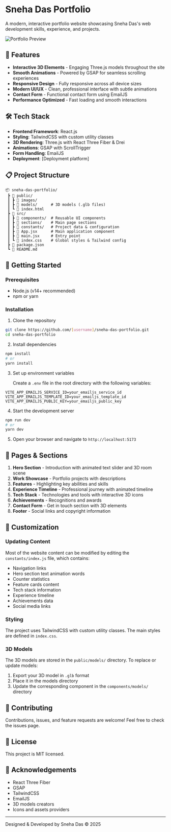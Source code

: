 # Sneha Das Portfolio

A modern, interactive portfolio website showcasing Sneha Das's web development skills, experience, and projects.

![Portfolio Preview](public/images/portfolio-preview.png)

## 🌟 Features

* **Interactive 3D Elements** - Engaging Three.js models throughout the site
* **Smooth Animations** - Powered by GSAP for seamless scrolling experiences
* **Responsive Design** - Fully responsive across all device sizes
* **Modern UI/UX** - Clean, professional interface with subtle animations
* **Contact Form** - Functional contact form using EmailJS
* **Performance Optimized** - Fast loading and smooth interactions

## 🛠️ Tech Stack

* **Frontend Framework**: React.js
* **Styling**: TailwindCSS with custom utility classes
* **3D Rendering**: Three.js with React Three Fiber & Drei
* **Animations**: GSAP with ScrollTrigger
* **Form Handling**: EmailJS
* **Deployment**: [Deployment platform]

## 📋 Project Structure

```
📦 sneha-das-portfolio/
 ┣ 📂 public/
 ┃ ┣ 📂 images/
 ┃ ┣ 📂 models/      # 3D models (.glb files)
 ┃ ┗ 📄 index.html
 ┣ 📂 src/
 ┃ ┣ 📂 components/  # Reusable UI components
 ┃ ┣ 📂 sections/    # Main page sections
 ┃ ┣ 📂 constants/   # Project data & configuration
 ┃ ┣ 📄 App.jsx      # Main application component
 ┃ ┣ 📄 main.jsx     # Entry point
 ┃ ┗ 📄 index.css    # Global styles & Tailwind config
 ┣ 📄 package.json
 ┗ 📄 README.md
```

## 🚀 Getting Started

### Prerequisites

* Node.js (v14+ recommended)
* npm or yarn

### Installation

1. Clone the repository

```bash
git clone https://github.com/[username]/sneha-das-portfolio.git
cd sneha-das-portfolio
```

2. Install dependencies

```bash
npm install
# or
yarn install
```

3. Set up environment variables
   
   Create a `.env` file in the root directory with the following variables:

```
VITE_APP_EMAILJS_SERVICE_ID=your_emailjs_service_id
VITE_APP_EMAILJS_TEMPLATE_ID=your_emailjs_template_id
VITE_APP_EMAILJS_PUBLIC_KEY=your_emailjs_public_key
```

4. Start the development server

```bash
npm run dev
# or
yarn dev
```

5. Open your browser and navigate to `http://localhost:5173`

## 📱 Pages & Sections

1. **Hero Section** - Introduction with animated text slider and 3D room scene
2. **Work Showcase** - Portfolio projects with descriptions
3. **Features** - Highlighting key abilities and skills
4. **Experience Timeline** - Professional journey with animated timeline
5. **Tech Stack** - Technologies and tools with interactive 3D icons
6. **Achievements** - Recognitions and awards
7. **Contact Form** - Get in touch section with 3D elements
8. **Footer** - Social links and copyright information

## 🔧 Customization

### Updating Content

Most of the website content can be modified by editing the `constants/index.js` file, which contains:
* Navigation links
* Hero section text animation words
* Counter statistics
* Feature cards content
* Tech stack information
* Experience timeline
* Achievements data
* Social media links

### Styling

The project uses TailwindCSS with custom utility classes. The main styles are defined in `index.css`.

### 3D Models

The 3D models are stored in the `public/models/` directory. To replace or update models:

1. Export your 3D model in `.glb` format
2. Place it in the models directory
3. Update the corresponding component in the `components/models/` directory

## 🤝 Contributing

Contributions, issues, and feature requests are welcome! Feel free to check the issues page.

## 📄 License

This project is MIT licensed.

## 🙏 Acknowledgements

* React Three Fiber
* GSAP
* TailwindCSS
* EmailJS
* 3D models creators
* Icons and assets providers

---

Designed & Developed by Sneha Das © 2025
